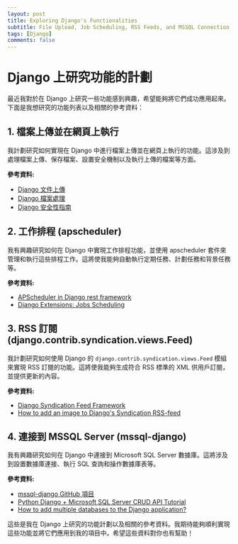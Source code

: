 ```yaml
---
layout: post
title: Exploring Django's Functionalities
subtitle: File Upload, Job Scheduling, RSS Feeds, and MSSQL Connection
tags: [Django]
comments: false
---
```


# Django 上研究功能的計劃

最近我對於在 Django 上研究一些功能感到興趣，希望能夠將它們成功應用起來。下面是我想研究的功能列表以及相關的參考資料：

## 1. 檔案上傳並在網頁上執行

我計劃研究如何實現在 Django 中進行檔案上傳並在網頁上執行的功能。這涉及到處理檔案上傳、保存檔案、設置安全機制以及執行上傳的檔案等方面。

**參考資料:**

- [Django 文件上傳](https://docs.djangoproject.com/en/3.2/topics/http/file-uploads/)
- [Django 檔案處理](https://docs.djangoproject.com/en/3.2/topics/files/)
- [Django 安全性指南](https://docs.djangoproject.com/en/3.2/topics/security/)

## 2. 工作排程 (apscheduler)

我有興趣研究如何在 Django 中實現工作排程功能，並使用 apscheduler 套件來管理和執行這些排程工作。這將使我能夠自動執行定期任務、計劃任務和背景任務等。

**參考資料:**

- [APScheduler in Django rest framework](https://www.mindbowser.com/apscheduler-in-django-rest-framework/)
- [Django Extensions: Jobs Scheduling](https://django-extensions.readthedocs.io/en/latest/jobs_scheduling.html)

## 3. RSS 訂閱 (django.contrib.syndication.views.Feed)

我計劃研究如何使用 Django 的 `django.contrib.syndication.views.Feed` 模組來實現 RSS 訂閱的功能。這將使我能夠生成符合 RSS 標準的 XML 供用戶訂閱，並提供更新的內容。

**參考資料:**

- [Django Syndication Feed Framework](https://docs.djangoproject.com/en/4.0/ref/contrib/syndication/)
- [How to add an image to Django's Syndication RSS-feed](https://stackoverflow.com/questions/61544508/how-to-add-an-image-to-djangos-syndication-rss-feed)

## 4. 連接到 MSSQL Server (mssql-django)
我有興趣研究如何在 Django 中連接到 Microsoft SQL Server 數據庫。這將涉及到設置數據庫連接、執行 SQL 查詢和操作數據庫表等。

**參考資料:**
- [mssql-django GitHub 項目](https://github.com/microsoft/mssql-django)
- [Python Django + Microsoft SQL Server CRUD API Tutorial](https://www.youtube.com/watch?v=w8mTKlOeb2o)
- [How to add multiple databases to the Django application?](https://books.agiliq.com/projects/django-orm-cookbook/en/latest/multiple_databases.html)

這些是我在 Django 上研究的功能計劃以及相關的參考資料。我期待能夠順利實現這些功能並將它們應用到我的項目中。希望這些資料對你也有幫助！